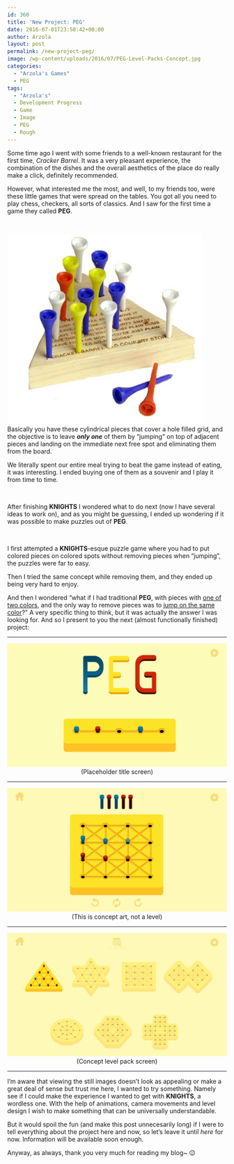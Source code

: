 ```yaml
---
id: 360
title: 'New Project: PEG'
date: 2016-07-01T23:50:42+00:00
author: Arzola
layout: post
permalink: /new-project-peg/
image: /wp-content/uploads/2016/07/PEG-Level-Packs-Concept.jpg
categories:
  - "Arzola's Games"
  - PEG
tags:
  - "Arzola's"
  - Development Progress
  - Game
  - Image
  - PEG
  - Rough
---
```

Some time ago I went with some friends to a well-known restaurant for the first time, _Cracker Barrel_. It was a very pleasant experience, the combination of the dishes and the overall aesthetics of the place do really make a click, definitely recommended.

However, what interested me the most, and well, to my friends too, were these little games that were spread on the tables. You got all you need to play chess, checkers, all sorts of classics. And I saw for the first time a game they called **PEG**.

&nbsp;

<a href="/images/posts/2016/07/Cracker-Barrel-PEG.jpg" target="_blank" rel="noopener"><img class="alignleft wp-image-364 size-medium" src="/images/posts/2016/07/Cracker-Barrel-PEG.jpg" alt="Cracker Barrel PEG"   /></a>Basically you have these cylindrical pieces that cover a hole filled grid, and the objective is to leave _**only one**_ of them by &#8220;jumping&#8221; on top of adjacent  pieces and landing on the immediate next free spot and eliminating them from the board.

We literally spent our entire meal trying to beat the game instead of eating, it was interesting. I ended buying one of them as a souvenir and I play it from time to time.

&nbsp;

After finishing **KNIGHTS** I wondered what to do next (now I have several ideas to work on), and as you might be guessing, I ended up wondering if it was possible to make puzzles out of **PEG**.

&nbsp;

I first attempted a **KNIGHTS**-esque puzzle game where you had to put colored pieces on colored spots without removing pieces when &#8220;jumping&#8221;, the puzzles were far to easy.

Then I tried the same concept while removing them, and they ended up being very hard to enjoy.

And then I wondered &#8220;what if I had traditional **PEG**, with pieces with <span style="text-decoration: underline;">one of two colors</span>, and the only way to remove pieces was to <span style="text-decoration: underline;">jump on the same color</span>?&#8221; A very specific thing to think, but it was actually the answer I was looking for. And so I present to you the next (almost functionally finished) project:

* * *

<p style="text-align: center;">
  <a href="/images/posts/2016/07/PEG-Title-Concept.png" target="_blank" rel="noopener"><img class="aligncenter wp-image-363 size-large" src="/images/posts/2016/07/PEG-Title-Concept.png" alt="PEG Title Concept"   /></a>(Placeholder title screen)
</p>

* * *

<p style="text-align: center;">
  <a href="/images/posts/2016/07/PEG-Level-Concept.jpg" target="_blank" rel="noopener"><img class="aligncenter wp-image-361 size-large" src="/images/posts/2016/07/PEG-Level-Concept.jpg" alt="PEG Level Concept"   /></a>(This is concept art, not a level)
</p>

* * *

<p style="text-align: center;">
  <a href="/images/posts/2016/07/PEG-Level-Packs-Concept.jpg" target="_blank" rel="noopener"><img class="aligncenter wp-image-362 size-large" src="/images/posts/2016/07/PEG-Level-Packs-Concept.jpg" alt="PEG Level Packs Concept"   /></a>(Concept level pack screen)
</p>

* * *

<p style="text-align: left;">
  I&#8217;m aware that viewing the still images doesn&#8217;t look as appealing or make a great deal of sense but trust me here, I wanted to try something. Namely see if I could make the experience I wanted to get with <strong>KNIGHTS</strong>, a wordless one. With the help of animations, camera movements and level design I wish to make something that can be universally understandable.
</p>

<p style="text-align: left;">
  But it would spoil the fun (and make this post unnecesarily long) if I were to tell everything about the project here and now, so let&#8217;s leave it until <em>here</em> for now. Information will be available soon enough.
</p>

<p style="text-align: left;">
  Anyway, as always, thank you very much for reading my blog~ 😉
</p>

<!-- AddThis Advanced Settings generic via filter on the_content -->

<!-- AddThis Share Buttons generic via filter on the_content -->